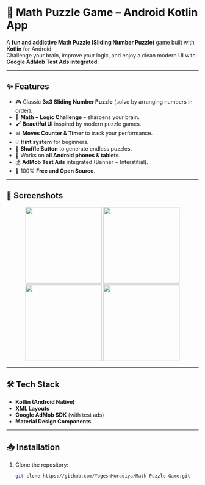 # 🧩 Math Puzzle Game – Android Kotlin App

A **fun and addictive Math Puzzle (Sliding Number Puzzle)** game built with **Kotlin** for Android.  
Challenge your brain, improve your logic, and enjoy a clean modern UI with **Google AdMob Test Ads integrated**.

---

## ✨ Features
- 🎮 Classic **3x3 Sliding Number Puzzle** (solve by arranging numbers in order).
- 🧠 **Math + Logic Challenge** – sharpens your brain.
- 🖌️ **Beautiful UI** inspired by modern puzzle games.
- 📊 **Moves Counter & Timer** to track your performance.
- 💡 **Hint system** for beginners.
- 🔀 **Shuffle Button** to generate endless puzzles.
- 📱 Works on **all Android phones & tablets**.
- 💰 **AdMob Test Ads** integrated (Banner + Interstitial).
- 🚀 100% **Free and Open Source**.

---

## 📸 Screenshots

<p align="center">
  <img src="https://github.com/YogeshMoradiya/Math-Puzzle-Game/assets/129665472/2d2b2a33-7182-4334-9ca9-a05f42244af1" width="200"/>
  <img src="https://github.com/YogeshMoradiya/Math-Puzzle-Game/assets/129665472/cdeaf422-9070-42a5-8cc2-2325adba6f40" width="200"/>
  <img src="https://github.com/YogeshMoradiya/Math-Puzzle-Game/assets/129665472/e4db0635-6c24-4545-82e7-8bb8753b1ad6" width="200"/>
  <img src="https://github.com/YogeshMoradiya/Math-Puzzle-Game/assets/129665472/d19752c1-e470-49af-8ae2-6000fbf00f20" width="200"/>
</p>

---

## 🛠️ Tech Stack
- **Kotlin (Android Native)**
- **XML Layouts**
- **Google AdMob SDK** (with test ads)
- **Material Design Components**

---

## 📥 Installation

1. Clone the repository:
   ```bash
   git clone https://github.com/YogeshMoradiya/Math-Puzzle-Game.git
